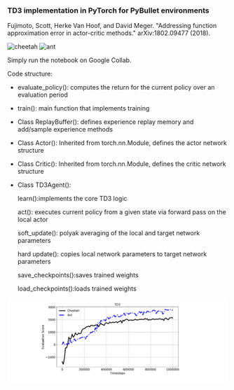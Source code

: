 ### TD3 implementation in PyTorch for PyBullet environments

Fujimoto, Scott, Herke Van Hoof, and David Meger. "Addressing function approximation error in actor-critic methods." arXiv:1802.09477 (2018).


![cheetah](./results/cheetah_training.gif)
![ant](./results/ant_trained.gif)

Simply run the notebook on Google Collab.

Code structure:
* evaluate_policy(): computes the return for the current policy over an evaluation period
* train(): main function that implements training
* Class ReplayBuffer(): defines experience replay memory and add/sample experience methods
* Class Actor(): Inherited from torch.nn.Module, defines the actor network structure 
* Class Critic(): Inherited from torch.nn.Module, defines the critic network structure 
* Class TD3Agent():

   learn():implements the core TD3 logic

   act(): executes current policy from a given state via forward pass on the local actor

   soft_update(): polyak averaging of the local and target network parameters

   hard update(): copies local network parameters to target network parameters

   save_checkpoints():saves trained weights

   load_checkpoints():loads trained weights

![score](./results/eval_score.png)
